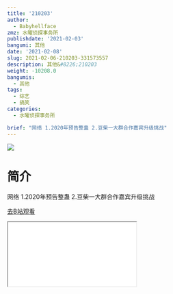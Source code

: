 ```yaml
---
title: '210203'
author:
  - Babyhellface
zmz: 水曜侦探事务所
publishdate: '2021-02-03'
bangumi: 其他
date: '2021-02-08'
slug: 2021-02-06-210203-331573557
description: 其他&#8226;210203
weight: -10208.0
bangumis:
  - 其他
tags:
  - 综艺
  - 搞笑
categories:
  - 水曜侦探事务所

brief: "网络 1.2020年预告整蛊 2.豆柴一大群合作嘉宾升级挑战"
---
```

![](https://raw.githubusercontent.com/tcgriffith/owaraisite/master/static/tmpimg/c819cfaae1122dc209df747ca8ab149eb77d10c7.jpg.480.jpg)
# 简介  
网络
1.2020年预告整蛊
2.豆柴一大群合作嘉宾升级挑战  

[去B站观看](https://www.bilibili.com/video/av331573557/)
<div class ="resp-container"><iframe class="testiframe" src="//player.bilibili.com/player.html?aid=331573557"", scrolling="no", allowfullscreen="true" > </iframe></div> 
